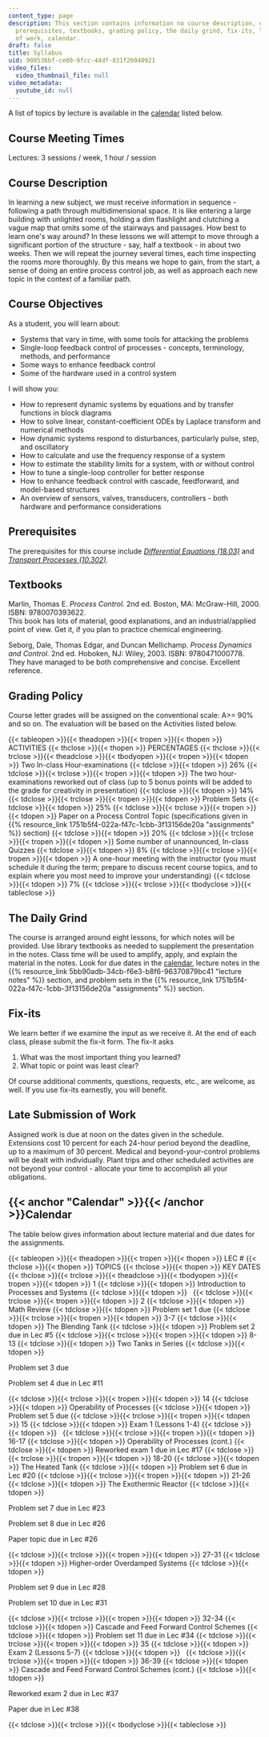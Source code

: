 ```yaml
---
content_type: page
description: This section contains information no course description, course objectives,
  prerequisites, textbooks, grading policy, the daily grind, fix-its, late submission
  of work, calendar.
draft: false
title: Syllabus
uid: 900536bf-ce00-9fcc-44df-831f26040921
video_files:
  video_thumbnail_file: null
video_metadata:
  youtube_id: null
---
```

A list of topics by lecture is available in the [calendar](#Calendar) listed below.

## Course Meeting Times

Lectures: 3 sessions / week, 1 hour / session

## Course Description

In learning a new subject, we must receive information in sequence - following a path through multidimensional space. It is like entering a large building with unlighted rooms, holding a dim flashlight and clutching a vague map that omits some of the stairways and passages. How best to learn one's way around? In these lessons we will attempt to move through a significant portion of the structure - say, half a textbook - in about two weeks. Then we will repeat the journey several times, each time inspecting the rooms more thoroughly. By this means we hope to gain, from the start, a sense of doing an entire process control job, as well as approach each new topic in the context of a familiar path.

## Course Objectives

As a student, you will learn about:

- Systems that vary in time, with some tools for attacking the problems
- Single-loop feedback control of processes - concepts, terminology, methods, and performance
- Some ways to enhance feedback control
- Some of the hardware used in a control system

I will show you:

- How to represent dynamic systems by equations and by transfer functions in block diagrams
- How to solve linear, constant-coefficient ODEs by Laplace transform and numerical methods
- How dynamic systems respond to disturbances, particularly pulse, step, and oscillatory
- How to calculate and use the frequency response of a system
- How to estimate the stability limits for a system, with or without control
- How to tune a single-loop controller for better response
- How to enhance feedback control with cascade, feedforward, and model-based structures
- An overview of sensors, valves, transducers, controllers - both hardware and performance considerations

## Prerequisites

The prerequisites for this course include [_Differential Equations (18.03)_](/courses/18-03-differential-equations-spring-2010) and [_Transport Processes (10.302)_](/courses/10-302-transport-processes-fall-2004).

## Textbooks

Marlin, Thomas E. _Process Control._ 2nd ed. Boston, MA: McGraw-Hill, 2000. ISBN: 9780070393622.   
This book has lots of material, good explanations, and an industrial/applied point of view. Get it, if you plan to practice chemical engineering.

Seborg, Dale, Thomas Edgar, and Duncan Mellichamp. _Process Dynamics and Control._ 2nd ed. Hoboken, NJ: Wiley, 2003. ISBN: 9780471000778.   
They have managed to be both comprehensive and concise. Excellent reference.

## Grading Policy

Course letter grades will be assigned on the conventional scale: A>= 90% and so on. The evaluation will be based on the Activities listed below.

{{< tableopen >}}{{< theadopen >}}{{< tropen >}}{{< thopen >}}
ACTIVITIES
{{< thclose >}}{{< thopen >}}
PERCENTAGES
{{< thclose >}}{{< trclose >}}{{< theadclose >}}{{< tbodyopen >}}{{< tropen >}}{{< tdopen >}}
Two In-class Hour-examinations
{{< tdclose >}}{{< tdopen >}}
26%
{{< tdclose >}}{{< trclose >}}{{< tropen >}}{{< tdopen >}}
The two hour-examinations reworked out of class (up to 5 bonus points will be added to the grade for creativity in presentation)
{{< tdclose >}}{{< tdopen >}}
14%
{{< tdclose >}}{{< trclose >}}{{< tropen >}}{{< tdopen >}}
Problem Sets
{{< tdclose >}}{{< tdopen >}}
25%
{{< tdclose >}}{{< trclose >}}{{< tropen >}}{{< tdopen >}}
Paper on a Process Control Topic (specifications given in {{% resource_link 1751b5f4-022a-f47c-1cbb-3f13156de20a "assignments" %}} section)
{{< tdclose >}}{{< tdopen >}}
20%
{{< tdclose >}}{{< trclose >}}{{< tropen >}}{{< tdopen >}}
Some number of unannounced, In-class Quizzes
{{< tdclose >}}{{< tdopen >}}
8%
{{< tdclose >}}{{< trclose >}}{{< tropen >}}{{< tdopen >}}
A one-hour meeting with the instructor (you must schedule it during the term; prepare to discuss recent course topics, and to explain where you most need to improve your understanding)
{{< tdclose >}}{{< tdopen >}}
7%
{{< tdclose >}}{{< trclose >}}{{< tbodyclose >}}{{< tableclose >}}

## The Daily Grind

The course is arranged around eight lessons, for which notes will be provided. Use library textbooks as needed to supplement the presentation in the notes. Class time will be used to amplify, apply, and explain the material in the notes. Look for due dates in the [calendar](#Calendar), lecture notes in the {{% resource_link 5bb90adb-34cb-f6e3-b8f6-96370879bc41 "lecture notes" %}} section, and problem sets in the {{% resource_link 1751b5f4-022a-f47c-1cbb-3f13156de20a "assignments" %}} section.

## Fix-its

We learn better if we examine the input as we receive it. At the end of each class, please submit the fix-it form. The fix-it asks

1. What was the most important thing you learned?
2. What topic or point was least clear?

Of course additional comments, questions, requests, etc., are welcome, as well. If you use fix-its earnestly, you will benefit.

## Late Submission of Work

Assigned work is due at noon on the dates given in the schedule. Extensions cost 10 percent for each 24-hour period beyond the deadline, up to a maximum of 30 percent. Medical and beyond-your-control problems will be dealt with individually. Plant trips and other scheduled activities are not beyond your control - allocate your time to accomplish all your obligations.

## {{< anchor "Calendar" >}}{{< /anchor >}}Calendar

The table below gives information about lecture material and due dates for the assignments.

{{< tableopen >}}{{< theadopen >}}{{< tropen >}}{{< thopen >}}
LEC #
{{< thclose >}}{{< thopen >}}
TOPICS
{{< thclose >}}{{< thopen >}}
KEY DATES
{{< thclose >}}{{< trclose >}}{{< theadclose >}}{{< tbodyopen >}}{{< tropen >}}{{< tdopen >}}
1
{{< tdclose >}}{{< tdopen >}}
Introduction to Processes and Systems
{{< tdclose >}}{{< tdopen >}}
 
{{< tdclose >}}{{< trclose >}}{{< tropen >}}{{< tdopen >}}
2
{{< tdclose >}}{{< tdopen >}}
Math Review
{{< tdclose >}}{{< tdopen >}}
Problem set 1 due
{{< tdclose >}}{{< trclose >}}{{< tropen >}}{{< tdopen >}}
3-7
{{< tdclose >}}{{< tdopen >}}
The Blending Tank
{{< tdclose >}}{{< tdopen >}}
Problem set 2 due in Lec #5
{{< tdclose >}}{{< trclose >}}{{< tropen >}}{{< tdopen >}}
8-13
{{< tdclose >}}{{< tdopen >}}
Two Tanks in Series
{{< tdclose >}}{{< tdopen >}}

Problem set 3 due

Problem set 4 due in Lec #11

{{< tdclose >}}{{< trclose >}}{{< tropen >}}{{< tdopen >}}
14
{{< tdclose >}}{{< tdopen >}}
Operability of Processes
{{< tdclose >}}{{< tdopen >}}
Problem set 5 due
{{< tdclose >}}{{< trclose >}}{{< tropen >}}{{< tdopen >}}
15
{{< tdclose >}}{{< tdopen >}}
Exam 1 (Lessons 1-4)
{{< tdclose >}}{{< tdopen >}}
 
{{< tdclose >}}{{< trclose >}}{{< tropen >}}{{< tdopen >}}
16-17
{{< tdclose >}}{{< tdopen >}}
Operability of Processes (cont.)
{{< tdclose >}}{{< tdopen >}}
Reworked exam 1 due in Lec #17
{{< tdclose >}}{{< trclose >}}{{< tropen >}}{{< tdopen >}}
18-20
{{< tdclose >}}{{< tdopen >}}
The Heated Tank
{{< tdclose >}}{{< tdopen >}}
Problem set 6 due in Lec #20
{{< tdclose >}}{{< trclose >}}{{< tropen >}}{{< tdopen >}}
21-26
{{< tdclose >}}{{< tdopen >}}
The Exothermic Reactor
{{< tdclose >}}{{< tdopen >}}

Problem set 7 due in Lec #23

Problem set 8 due in Lec #26

Paper topic due in Lec #26

{{< tdclose >}}{{< trclose >}}{{< tropen >}}{{< tdopen >}}
27-31
{{< tdclose >}}{{< tdopen >}}
Higher-order Overdamped Systems
{{< tdclose >}}{{< tdopen >}}

Problem set 9 due in Lec #28

Problem set 10 due in Lec #31

{{< tdclose >}}{{< trclose >}}{{< tropen >}}{{< tdopen >}}
32-34
{{< tdclose >}}{{< tdopen >}}
Cascade and Feed Forward Control Schemes
{{< tdclose >}}{{< tdopen >}}
Problem set 11 due in Lec #34
{{< tdclose >}}{{< trclose >}}{{< tropen >}}{{< tdopen >}}
35
{{< tdclose >}}{{< tdopen >}}
Exam 2 (Lessons 5-7)
{{< tdclose >}}{{< tdopen >}}
 
{{< tdclose >}}{{< trclose >}}{{< tropen >}}{{< tdopen >}}
36-39
{{< tdclose >}}{{< tdopen >}}
Cascade and Feed Forward Control Schemes (cont.)
{{< tdclose >}}{{< tdopen >}}

Reworked exam 2 due in Lec #37

Paper due in Lec #38

{{< tdclose >}}{{< trclose >}}{{< tbodyclose >}}{{< tableclose >}}
